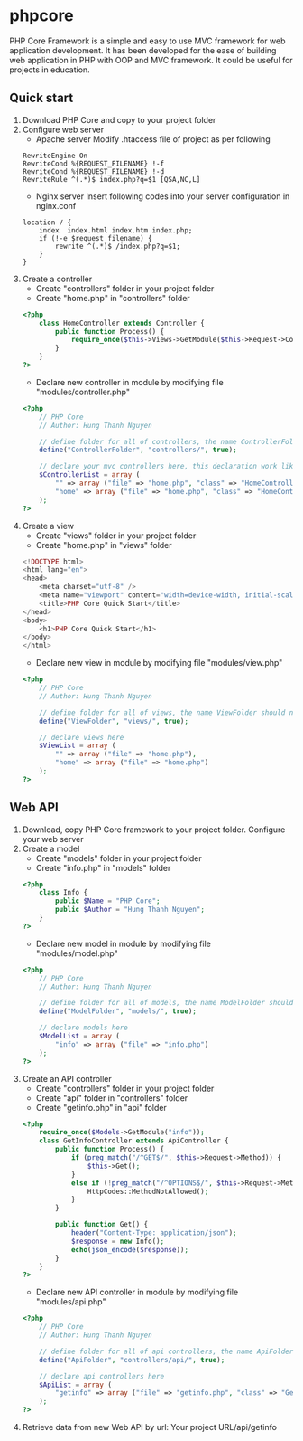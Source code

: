 # phpcore
PHP Core Framework is a simple and easy to use MVC framework for web application development. It has been developed for the ease of building web application in PHP with OOP and MVC framework. It could be useful for projects in education.

## Quick start
1. Download PHP Core and copy to your project folder
2. Configure web server
    * Apache server
    Modify .htaccess file of project as per following
    ```
    RewriteEngine On
    RewriteCond %{REQUEST_FILENAME} !-f
    RewriteCond %{REQUEST_FILENAME} !-d
    RewriteRule ^(.*)$ index.php?q=$1 [QSA,NC,L]
    ```
    * Nginx server
    Insert following codes into your server configuration in nginx.conf
    ```
    location / {
        index  index.html index.htm index.php;
        if (!-e $request_filename) {
            rewrite ^(.*)$ /index.php?q=$1;
        }
    }
    ```
3. Create a controller
    * Create "controllers" folder in your project folder
    * Create "home.php" in "controllers" folder
    ```php
    <?php
        class HomeController extends Controller {
            public function Process() {
                require_once($this->Views->GetModule($this->Request->Controller));
            }
        }
    ?>
    ```
    * Declare new controller in module by modifying file "modules/controller.php"
    ```php
    <?php
        // PHP Core
        // Author: Hung Thanh Nguyen

        // define folder for all of controllers, the name ControllerFolder should not be changed
        define("ControllerFolder", "controllers/", true);

        // declare your mvc controllers here, this declaration work like routes
        $ControllerList = array (
            "" => array ("file" => "home.php", "class" => "HomeController"),
            "home" => array ("file" => "home.php", "class" => "HomeController")
        );
    ?>
    ```
4. Create a view
    * Create "views" folder in your project folder
    * Create "home.php" in "views" folder
    ```php
    <!DOCTYPE html>
    <html lang="en">
    <head>
        <meta charset="utf-8" />
        <meta name="viewport" content="width=device-width, initial-scale=1.0" />
        <title>PHP Core Quick Start</title>
    </head>
    <body>
        <h1>PHP Core Quick Start</h1>
    </body>
    </html>
    ```
    * Declare new view in module by modifying file "modules/view.php"
    ```php
    <?php
        // PHP Core
        // Author: Hung Thanh Nguyen

        // define folder for all of views, the name ViewFolder should not be changed
        define("ViewFolder", "views/", true);

        // declare views here
        $ViewList = array (
            "" => array ("file" => "home.php"),
            "home" => array ("file" => "home.php")
        );
    ?>
    ```

## Web API
1. Download, copy PHP Core framework to your project folder. Configure your web server
2. Create a model
    * Create "models" folder in your project folder
    * Create "info.php" in "models" folder
    ```php
    <?php
        class Info {
            public $Name = "PHP Core";
            public $Author = "Hung Thanh Nguyen";
        }
    ?>
    ```
    * Declare new model in module by modifying file "modules/model.php"
    ```php
    <?php
        // PHP Core
        // Author: Hung Thanh Nguyen

        // define folder for all of models, the name ModelFolder should not be changed
        define("ModelFolder", "models/", true);

        // declare models here
        $ModelList = array (
            "info" => array ("file" => "info.php")
        );
    ?>
    ```
3. Create an API controller
    * Create "controllers" folder in your project folder
    * Create "api" folder in "controllers" folder
    * Create "getinfo.php" in "api" folder
    ```php
    <?php
        require_once($Models->GetModule("info"));
        class GetInfoController extends ApiController {
            public function Process() {
                if (preg_match("/^GET$/", $this->Request->Method)) {
                    $this->Get();
                }
                else if (!preg_match("/^OPTIONS$/", $this->Request->Method)) {
                    HttpCodes::MethodNotAllowed();
                }
            }

            public function Get() {
                header("Content-Type: application/json");
                $response = new Info();
                echo(json_encode($response));
            }
        }
    ?>
    ```
    * Declare new API controller in module by modifying file "modules/api.php"
    ```php
    <?php
        // PHP Core
        // Author: Hung Thanh Nguyen

        // define folder for all of api controllers, the name ApiFolder should not be changed
        define("ApiFolder", "controllers/api/", true);

        // declare api controllers here
        $ApiList = array (
            "getinfo" => array ("file" => "getinfo.php", "class" => "GetInfoController")
        );
    ?>
    ```
4. Retrieve data from new Web API by url: Your project URL/api/getinfo
